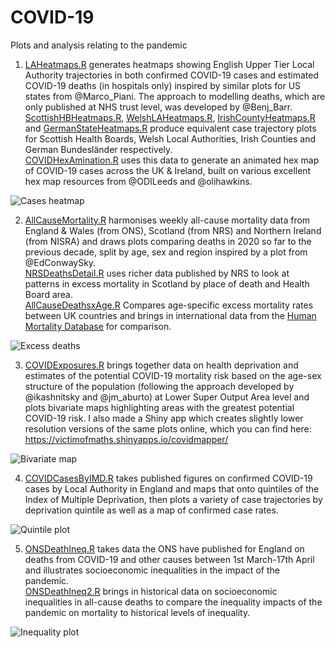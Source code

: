 # COVID-19
Plots and analysis relating to the pandemic

1) [LAHeatmaps.R](https://github.com/VictimOfMaths/COVID-19/blob/master/LAHeatmaps.R) generates heatmaps showing English Upper Tier Local Authority trajectories in both confirmed COVID-19 cases and estimated COVID-19 deaths (in hospitals only) inspired by similar plots for US states from @Marco_Piani. The approach to modelling deaths, which are only published at NHS trust level, was developed by @Benj_Barr.<br>
[ScottishHBHeatmaps.R](https://github.com/VictimOfMaths/COVID-19/blob/master/ScottishHBHeatmaps.R), [WelshLAHeatmaps.R](https://github.com/VictimOfMaths/COVID-19/blob/master/WelshLAHeatmap.R), [IrishCountyHeatmaps.R](https://github.com/VictimOfMaths/COVID-19/blob/master/IrishCountyHeatmap.R) and [GermanStateHeatmaps.R](https://github.com/VictimOfMaths/COVID-19/blob/master/GermanStateHeatmaps.R) produce equivalent case trajectory plots for Scottish Health Boards, Welsh Local Authorities, Irish Counties and German Bundesländer respectively.<br>
[COVIDHexAmination.R](https://github.com/VictimOfMaths/COVID-19/blob/master/COVIDUKHexAnimation.R) uses this data to generate an animated hex map of COVID-19 cases across the UK & Ireland, built on various excellent hex map resources from @ODILeeds and @olihawkins.

![Cases heatmap](https://github.com/VictimOfMaths/COVID-19/blob/master/COVIDLACasesHeatmap.png)

2) [AllCauseMortality.R](https://github.com/VictimOfMaths/COVID-19/blob/master/AllCauseMortality.R) harmonises weekly all-cause mortality data from England & Wales (from ONS), Scotland (from NRS) and Northern Ireland (from NISRA) and draws plots comparing deaths in 2020 so far to the previous decade, split by age, sex and region inspired by a plot from @EdConwaySky.
<br>[NRSDeathsDetail.R](https://github.com/VictimOfMaths/COVID-19/blob/master/NRSDeathsDetail) uses richer data published by NRS to look at patterns in excess mortality in Scotland by place of death and Health Board area.<br>
[AllCauseDeathsxAge.R](https://github.com/VictimOfMaths/COVID-19/blob/master/AllCauseDeathsxAge.R) Compares age-specific excess mortality rates between UK countries and brings in international data from the [Human Mortality Database](https://www.mortality.org/) for comparison.

![Excess deaths](https://github.com/VictimOfMaths/COVID-19/blob/master/ONSNRSNISRAWeeklyDeathsxReg.png)

3) [COVIDExposures.R](https://github.com/VictimOfMaths/COVID-19/blob/master/COVIDExposures.R) brings together data on health deprivation and estimates of the potential COVID-19 mortality risk based on the age-sex structure of the population (following the approach developed by @ikashnitsky and @jm_aburto) at Lower Super Output Area level and plots bivariate maps highlighting areas with the greatest potential COVID-19 risk. I also made a Shiny app which creates slightly lower resolution versions of the same plots online, which you can find here: https://victimofmaths.shinyapps.io/covidmapper/

![Bivariate map](https://github.com/VictimOfMaths/COVID-19/blob/master/COVIDBivariateLondon.png)

4) [COVIDCasesByIMD.R](https://github.com/VictimOfMaths/COVID-19/blob/master/COVIDCasesByIMD.R) takes published figures on confirmed COVID-19 cases by Local Authority in England and maps that onto quintiles of the Index of Multiple Deprivation, then plots a variety of case trajectories by deprivation quintile as well as a map of confirmed case rates.

![Quintile plot](https://github.com/VictimOfMaths/COVID-19/blob/master/COVIDQuintilesLonRate.png)

5) [ONSDeathIneq.R](https://github.com/VictimOfMaths/COVID-19/blob/master/ONSDeathIneq.R) takes data the ONS have published for England on deaths from COVID-19 and other causes between 1st March-17th April and illustrates socioeconomic inequalities in the impact of the pandemic.
<br>[ONSDeathIneq2.R](https://github.com/VictimOfMaths/COVID-19/blob/master/ONSDeathIneq2.R) brings in historical data on socioeconomic inequalities in all-cause deaths to compare the inequality impacts of the pandemic on mortality to historical levels of inequality.

![Inequality plot](https://github.com/VictimOfMaths/COVID-19/blob/master/COVIDIneqRate.png)
